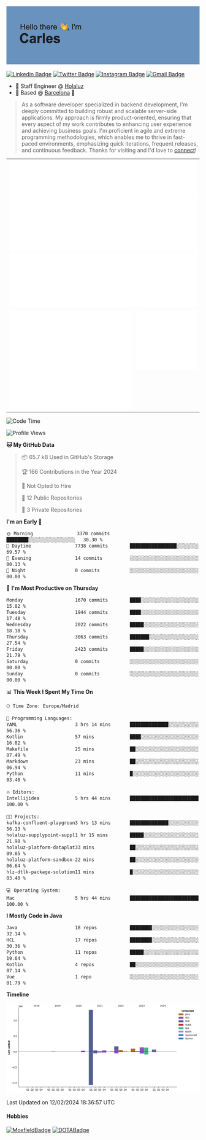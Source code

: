 <img src="header.png" alt="header">

[![Linkedin Badge](https://img.shields.io/badge/-cdespona-blue?style=flat&logo=Linkedin&logoColor=white&link=https://www.linkedin.com/in/carles-david-espona-casas-56219b11/)](https://www.linkedin.com/in/carles-david-espona-casas-56219b11/)
[![Twitter Badge](https://img.shields.io/badge/-@__cdespona-1ca0f1?style=flat&labelColor=1ca0f1&logo=twitter&logoColor=white&link=https://twitter.com/CDEspona)](https://twitter.com/CDEspona)
[![Instagram Badge](https://img.shields.io/badge/-@__cdespona-purple?style=flat&logo=instagram&logoColor=white&link=https://www.instagram.com/cdespona/)](https://www.instagram.com/cdespona/)
[![Gmail Badge](https://img.shields.io/badge/-cdespona-c14438?style=flat&logo=Gmail&logoColor=white&link=mailto:cdespona@gmail.com)](mailto:cdespona@gmail.com)

* 🔭 Staff Engineer @ [Holaluz](https://holaluz.com)
* 🏡 Based @ [Barcelona](https://www.google.es/maps/place/Barcelona) 💜

> As a software developer specialized in backend development, I'm deeply committed to building robust and scalable server-side applications. My approach is firmly product-oriented, ensuring that every aspect of my work contributes to enhancing user experience and achieving business goals. I'm proficient in agile and extreme programming methodologies, which enables me to thrive in fast-paced environments, emphasizing quick iterations, frequent releases, and continuous feedback. Thanks for visiting and I'd love to [connect](https://www.linkedin.com/in/carles-david-espona-casas-56219b11/)!

<table style="border-collapse: collapse; border: none;"> 
  <tbody>
  <tr style="border: none;">
    <td colspan="2" style="border: none; vertical-align: top;">
      <img src="summary.svg" alt="summary">
      <img src="activity-community.svg" alt="act-comm">
      <img src="repositories.svg" alt="repo">
    </td>
  </tr>
  <tr>
    <td style="border: none; vertical-align: top;">
      <img src="metrics.plugin.isocalendar.fullyear.svg" alt="calendar">
      <img src="topics.svg" alt="topics">
    </td>
    <td style="border: none; vertical-align: top;">
      <img src="achievements.svg" alt="achievements">
    </td>
  </tr>
  </tbody>
</table>

<!--START_SECTION:waka-->
![Code Time](http://img.shields.io/badge/Code%20Time-25%20hrs%208%20mins-blue)

![Profile Views](http://img.shields.io/badge/Profile%20Views-0-blue)

**🐱 My GitHub Data** 

> 📦 65.7 kB Used in GitHub's Storage 
 > 
> 🏆 166 Contributions in the Year 2024
 > 
> 🚫 Not Opted to Hire
 > 
> 📜 12 Public Repositories 
 > 
> 🔑 3 Private Repositories 
 > 
**I'm an Early 🐤** 

```text
🌞 Morning                3370 commits        ████████░░░░░░░░░░░░░░░░░   30.30 % 
🌆 Daytime                7738 commits        █████████████████░░░░░░░░   69.57 % 
🌃 Evening                14 commits          ░░░░░░░░░░░░░░░░░░░░░░░░░   00.13 % 
🌙 Night                  0 commits           ░░░░░░░░░░░░░░░░░░░░░░░░░   00.00 % 
```
📅 **I'm Most Productive on Thursday** 

```text
Monday                   1670 commits        ████░░░░░░░░░░░░░░░░░░░░░   15.02 % 
Tuesday                  1944 commits        ████░░░░░░░░░░░░░░░░░░░░░   17.48 % 
Wednesday                2022 commits        █████░░░░░░░░░░░░░░░░░░░░   18.18 % 
Thursday                 3063 commits        ███████░░░░░░░░░░░░░░░░░░   27.54 % 
Friday                   2423 commits        █████░░░░░░░░░░░░░░░░░░░░   21.79 % 
Saturday                 0 commits           ░░░░░░░░░░░░░░░░░░░░░░░░░   00.00 % 
Sunday                   0 commits           ░░░░░░░░░░░░░░░░░░░░░░░░░   00.00 % 
```


📊 **This Week I Spent My Time On** 

```text
🕑︎ Time Zone: Europe/Madrid

💬 Programming Languages: 
YAML                     3 hrs 14 mins       ██████████████░░░░░░░░░░░   56.36 % 
Kotlin                   57 mins             ████░░░░░░░░░░░░░░░░░░░░░   16.82 % 
Makefile                 25 mins             ██░░░░░░░░░░░░░░░░░░░░░░░   07.49 % 
Markdown                 23 mins             ██░░░░░░░░░░░░░░░░░░░░░░░   06.94 % 
Python                   11 mins             █░░░░░░░░░░░░░░░░░░░░░░░░   03.40 % 

🔥 Editors: 
Intellijidea             5 hrs 44 mins       █████████████████████████   100.00 % 

🐱‍💻 Projects: 
kafka-confluent-playgroun3 hrs 13 mins       ██████████████░░░░░░░░░░░   56.13 % 
holaluz-supplypoint-suppl1 hr 15 mins        █████░░░░░░░░░░░░░░░░░░░░   21.98 % 
holaluz-platform-dataplat33 mins             ██░░░░░░░░░░░░░░░░░░░░░░░   09.85 % 
holaluz-platform-sandbox-22 mins             ██░░░░░░░░░░░░░░░░░░░░░░░   06.64 % 
hlz-dtlk-package-solution11 mins             █░░░░░░░░░░░░░░░░░░░░░░░░   03.40 % 

💻 Operating System: 
Mac                      5 hrs 44 mins       █████████████████████████   100.00 % 
```

**I Mostly Code in Java** 

```text
Java                     18 repos            ████████░░░░░░░░░░░░░░░░░   32.14 % 
HCL                      17 repos            ████████░░░░░░░░░░░░░░░░░   30.36 % 
Python                   11 repos            █████░░░░░░░░░░░░░░░░░░░░   19.64 % 
Kotlin                   4 repos             ██░░░░░░░░░░░░░░░░░░░░░░░   07.14 % 
Vue                      1 repo              ░░░░░░░░░░░░░░░░░░░░░░░░░   01.79 % 
```



**Timeline**

![Lines of Code chart](https://raw.githubusercontent.com/cdespona/cdespona/main/assets/bar_graph.png)


 Last Updated on 12/02/2024 18:36:57 UTC
<!--END_SECTION:waka-->

#### Hobbies
[![MoxfieldBadge](https://img.shields.io/badge/MTG%20Commander-Cdespona-8A2BE2)](https://www.moxfield.com/users/Cdespona)
[![DOTABadge](https://img.shields.io/badge/DOTA2-GRV-red)](https://es.dotabuff.com/players/63807915)
